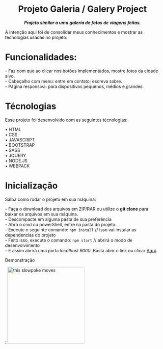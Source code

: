 <h1 align="center">Projeto Galeria / Galery Project</h1>
<p align="center" style="font-weight: bold;font-style: italic;">Projeto similar a uma galeria de fotos de viagens feitas.</p>

A intenção aqui foi de consolidar meus conhecimentos e mostrar as tecnologias usadas no projeto.

<h1>Funcionalidades:</h1> 
- Faz com que ao clicar nos botões implementados, mostre fotos da cidade alvo. <br>
- Cabeçalho com menu: entre em contato; escreva sobre. <br>
- Página responsiva: para dispositivos pequenos, médios e grandes. <br>

<h1>Técnologias</h1>
<p>Esse projeto foi desenvolvido com as seguintes técnologias:</p>
• HTML <br>
• CSS <br>
• JAVASCRIPT <br>
• BOOTSTRAP <br>
• SASS <br>
• JQUERY <br>
• NODE.JS <br>
• WEBPACK <br>

<h1>Inicialização</h1>
<p>Saiba como rodar o projeto em sua máquina:</p>
- Faça o download dos arquivos em ZIP/RAR ou utilize o <strong>git clone</strong> para baixar os arquivos em sua máquina. <br>
- Descompacte em alguma pasta de sua preferência <br>
- Abra o cmd ou powerShell, entre na pasta do projeto <br>
- Execute o seguinte comando: <code>npm install</code> // isso vai instalar as dependencias do projeto <br>
- Feito isso, execute o comando: <code>npm start</code> // abrirá o modo de desenvolvimento <br>
- E assim abrirá uma porta <i>localhost 9000</i>. Basta abrir o link ou clicar <a href="http://localhost:9000/">Aqui</a>. <br>

<p>Demonstração</p>:
<img src="galery_project\src\assets\Galeria de Fotos .gif" alt="this slowpoke moves"  width="250" />